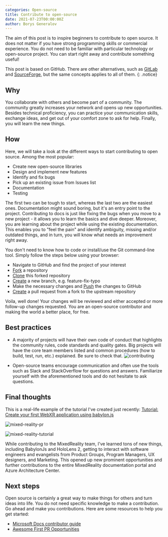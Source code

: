```yaml
---
categories: Open-source
title: Contribute to open-source
date: 2021-07-23T00:00:00Z
author: Borys Generalov
---
```


The aim of this post is to inspire beginners to contribute to open source. It does not matter if you have strong programming skills or commercial experience. You do not need to be familiar with particular technology or open-source project. You can start right away and contribute something useful!

This post is based on GitHub. There are other alternatives, such as [GitLab](https://gitlab.com/explore/projects/trending) and [SourceForge](https://sourceforge.net/directory/), but the same concepts applies to all of them.
{: .notice}

## Why

You collaborate with others and become part of a community. The community greatly increases your network and opens up new opportunities. Besides technical proficiency, you can practice your communication skills, exchange ideas, and get out of your comfort zone to ask for help. Finally, you will learn the new things.

## How

Here, we will take a look at the different ways to start contributing to open source. Among the most popular:

* Create new open-source libraries
* Design and implement new features
* Identify and fix bugs
* Pick up an existing issue from Issues list
* Documentation
* Testing

The first two can be tough to start, whereas the last two are the easiest ones. Documentation might sound boring, but it's an entry point to the project. Contributing to docs is just like fixing the bugs when you move to a new project - it allows you to learn the basics and dive deeper. Moreover, you are learning about the project while using the existing documentation. This enables you to "feel the pain" and identify ambiguity, missing and/or outdated things, and in turn, you will know what needs an improvement right away.

You don't need to know how to code or install/use the Git command-line tool. Simply follow the steps below using your browser:

* Navigate to GitHub and find the project of your interest
* [Fork](https://docs.github.com/en/get-started/quickstart/fork-a-repo) a repository
* [Clone](https://docs.github.com/en/repositories/creating-and-managing-repositories/cloning-a-repository) this forked repository 
* [Create](https://docs.github.com/en/pull-requests/collaborating-with-pull-requests/proposing-changes-to-your-work-with-pull-requests/creating-and-deleting-branches-within-your-repository) a new branch, e.g. feature-fix-typo
* Make the necessary changes and [Push](https://docs.github.com/en/desktop/contributing-and-collaborating-using-github-desktop/making-changes-in-a-branch/pushing-changes-to-github) the changes to GitHub
* [Create](https://docs.github.com/en/pull-requests/collaborating-with-pull-requests/proposing-changes-to-your-work-with-pull-requests/creating-a-pull-request) a pull request from a fork to the upstream repository

Voila, well done! Your changes will be reviewed and either accepted or more follow-up changes requested. You are an open-source contributor and making the world a better place, for free.

## Best practices

* A majority of projects will have their own code of conduct that highlights the community rules, code standards and quality gates. Big projects will have the core team members listed and common procedures (how to build, test, run, etc.) explained. Be sure to check that.
![contributing]({{site.baseurl}}/assets/open-source/contributing.png)

* Open-source teams encourage communication and often use the tools such as Slack and StackOverflow for questions and answers. Familiarize yourself with the aforementioned tools and do not hesitate to ask questions.

## Final thoughts

This is a real-life example of the tutorial I've created just recently: 
[Tutorial: Create your first WebXR application using babylon.js](https://docs.microsoft.com/en-us/windows/mixed-reality/develop/javascript/tutorials/babylonjs-webxr-helloworld/introduction-01)

![mixed-reality-pr]({{site.baseurl}}/assets/open-source/mixed-reality-pr.png)

![mixed-reality-tutorial]({{site.baseurl}}/assets/open-source/mixed-reality.png)

While contributing to the MixedReality team, I've learned tons of new things, including BabylonJs and HoloLens 2, getting to interact with software engineers and evangelists from Product Groups, Program Managers, UX designers, and Marketing. This opened up new prominent opportunities and further contributions to the entire MixedReality documentation portal and Azure Architecture Center.

## Next steps

Open source is certainly a great way to make things for others and turn ideas into life. You do not need specific knowledge to make a contribution. Go ahead and make you contributions. Here are some resources to help you get started:

- [Microsoft Docs contributor guide](https://docs.microsoft.com/en-us/contribute/)
- [Awesome First PR Opportunities](https://github.com/MunGell/awesome-for-beginners)